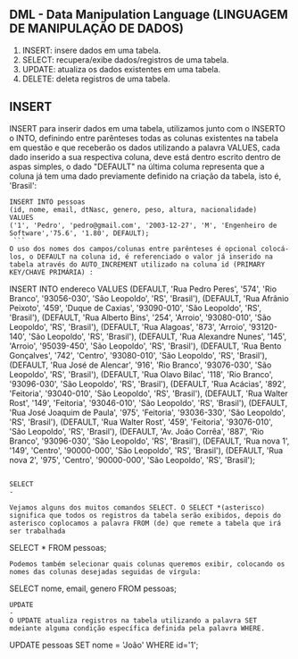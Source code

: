 DML - Data Manipulation Language (LINGUAGEM DE MANIPULAÇÃO DE DADOS)
-
1) INSERT: insere dados em uma tabela.
2) SELECT: recupera/exibe dados/registros de uma tabela.
3) UPDATE: atualiza os dados existentes em uma tabela.
4) DELETE: deleta registros de uma tabela.

INSERT
-
   INSERT para inserir dados em uma tabela, utilizamos junto com o INSERTO o INTO, definindo entre parênteses todas as colunas existentes na tabela em questão e que receberão os dados utilizando a palavra VALUES, cada dado inserido a sua respectiva coluna, deve está dentro escrito dentro de aspas simples, o dado "DEFAULT" na última columa representa que a coluna já tem uma dado previamente definido na criação da tabela, isto é, 'Brasil':
   ```
   INSERT INTO pessoas
   (id, nome, email, dtNasc, genero, peso, altura, nacionalidade)
   VALUES
   ('1', 'Pedro', 'pedro@gmail.com', '2003-12-27', 'M', 'Engenheiro de Software','75.6', '1.80', DEFAULT);
    ```
   O uso dos nomes dos campos/colunas entre parênteses é opcional colocá-los, o DEFAULT na coluna id, é referenciado o valor já inserido na tabela através do AUTO_INCREMENT utilizado na coluna id (PRIMARY KEY/CHAVE PRIMÁRIA) :
  ```   
   INSERT INTO endereco VALUES
   (DEFAULT, 'Rua Pedro Peres', '574', 'Rio Branco', '93056-030', 'São Leopoldo', 'RS', 'Brasil'),
   (DEFAULT, 'Rua Afrânio Peixoto', '459', 'Duque de Caxias', '93090-010', 'São Leopoldo', 'RS', 'Brasil'),
   (DEFAULT, 'Rua Alberto Bins', '254', 'Arroio', '93080-010', 'São Leopoldo', 'RS', 'Brasil'),
   (DEFAULT, 'Rua Alagoas', '873', 'Arroio', '93120-140', 'São Leopoldo', 'RS', 'Brasil'),
   (DEFAULT, 'Rua Alexandre Nunes', '145', 'Arroio', '95039-450', 'São Leopoldo', 'RS', 'Brasil'),
   (DEFAULT, 'Rua Bento Gonçalves', '742', 'Centro', '93080-010', 'São Leopoldo', 'RS', 'Brasil'),
   (DEFAULT, 'Rua José de Alencar', '916', 'Rio Branco', '93076-030', 'São Leopoldo', 'RS', 'Brasil'),
   (DEFAULT, 'Rua Olavo Bilac', '118', 'Rio Branco', '93096-030', 'São Leopoldo', 'RS', 'Brasil'),
   (DEFAULT, 'Rua Acácias', '892', 'Feitoria', '93040-010', 'São Leopoldo', 'RS', 'Brasil'),
   (DEFAULT, 'Rua Walter Rost', '149', 'Feitoria', '93046-010', 'São Leopoldo', 'RS', 'Brasil'),
   (DEFAULT, 'Rua José Joaquim de Paula', '975', 'Feitoria', '93036-330', 'São Leopoldo', 'RS', 'Brasil'),
   (DEFAULT, 'Rua Walter Rost', '459', 'Feitoria', '93076-010', 'São Leopoldo', 'RS', 'Brasil'),
   (DEFAULT, 'Av. João Corrêa', '887', 'Rio Branco', '93096-030', 'São Leopoldo', 'RS', 'Brasil'),
   (DEFAULT, 'Rua nova 1', '149', 'Centro', '90000-000', 'São Leopoldo', 'RS', 'Brasil'),
   (DEFAULT, 'Rua nova 2', '975', 'Centro', '90000-000', 'São Leopoldo', 'RS', 'Brasil');
  ```

SELECT
-

Vejamos alguns dos muitos comandos SELECT. O SELECT *(asterisco) significa que todos os registros da tabela serão exibidos, depois do asterisco coplocamos a palavra FROM (de) que remete a tabela que irá ser trabalhada
 ```
SELECT * FROM pessoas;
```
Podemos também selecionar quais colunas queremos exibir, colocando os nomes das colunas desejadas seguidas de vírgula:
 ```
SELECT nome, email, genero FROM pessoas;
```
UPDATE
-
O UPDATE atualiza registros na tabela utilizando a palavra SET mdeiante alguma condição específica definida pela palavra WHERE.
```
UPDATE pessoas SET nome = 'João' WHERE id='1';
